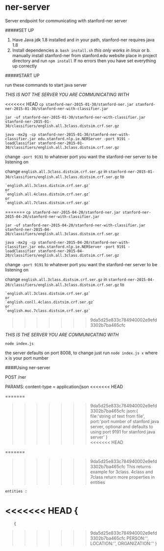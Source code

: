# ner-server
Server endpoint for communicating with stanford-ner server

#####SET UP
1. Have Java jdk 1.8 installed and in your path, stanford-ner requires java 1.8
2. Install dependencies
	 a. `bash install.sh` *this only works in linux*
	or
	 b. manually install stanford-ner from stanford.edu website place in project directory
		and run `npm install`
If no errors then you have set everything up correctly

#####START UP

run these commands to start java server

*THIS IS NOT THE SERVER YOU ARE COMMUNICATING WITH*

<<<<<<< HEAD
`cp stanford-ner-2015-01-30/stanford-ner.jar stanford-ner-2015-01-30/stanford-ner-with-classifier.jar`

`jar -uf stanford-ner-2015-01-30/stanford-ner-with-classifier.jar stanford-ner-2015-01-30/classifiers/english.all.3class.distsim.crf.ser.gz`

`java -mx2g -cp stanford-ner-2015-01-30/stanford-ner-with-classifier.jar edu.stanford.nlp.ie.NERServer -port 9191 -loadClassifier stanford-ner-2015-01-30/classifiers/english.all.3class.distsim.crf.ser.gz`

change `-port 9191` to whatever port you want the stanford-ner server to be listening on

change `english.all.3class.distsim.crf.ser.gz` in `stanford-ner-2015-01-30/classifiers/english.all.3class.distsim.crf.ser.gz` to 

	`english.all.3class.distsim.crf.ser.gz` 
	or
	`english.all.4class.distsim.crf.ser.gz` 
	or
	`english.all.7class.distsim.crf.ser.gz`
=======
`cp stanford-ner-2015-04-20/stanford-ner.jar stanford-ner-2015-04-20/stanford-ner-with-classifier.jar`

`jar -uf stanford-ner-2015-04-20/stanford-ner-with-classifier.jar stanford-ner-2015-04-20/classifiers/english.all.3class.distsim.crf.ser.gz`

`java -mx2g -cp stanford-ner-2015-04-20/stanford-ner-with-classifier.jar edu.stanford.nlp.ie.NERServer -port 9191 -loadClassifier stanford-ner-2015-04-20/classifiers/english.all.3class.distsim.crf.ser.gz`

change `-port 9191` to whatever port you want the stanford-ner server to be listening on

change `english.all.3class.distsim.crf.ser.gz` in `stanford-ner-2015-04-20/classifiers/english.all.3class.distsim.crf.ser.gz` to

	`english.all.3class.distsim.crf.ser.gz`
	or
	`english.conll.4class.distsim.crf.ser.gz`
	or
	`english.muc.7class.distsim.crf.ser.gz`
>>>>>>> 9da5d25e833c784940002e9efd3302b7ba465cfc

*THIS IS THE SERVER YOU ARE COMMUNICATING WITH*

`node index.js`

the server defaults on port 8008, to change just run `node index.js x` where x is your port number


####Using ner-server

POST /ner

PARAMS:
content-type = application/json
<<<<<<< HEAD
 
=======

>>>>>>> 9da5d25e833c784940002e9efd3302b7ba465cfc
	json:{
		file:'string of text from file',				
		port:'port number of stanford java server, optional and defaults to using port 9191 for stanford java server'
	}		
<<<<<<< HEAD
	
=======

>>>>>>> 9da5d25e833c784940002e9efd3302b7ba465cfc
This returns
example for 3class. 4class and 7class return more properties in entities

	entities :
<<<<<<< HEAD
		{	
=======
		{
>>>>>>> 9da5d25e833c784940002e9efd3302b7ba465cfc
			PERSON:'',
			LOCATION:'',
			ORGANIZATION:''
		}


